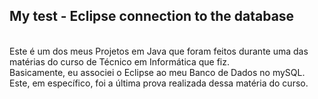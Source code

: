 
## My test - Eclipse connection to the database

<br/>
Este é um dos meus Projetos em Java que foram feitos durante uma das matérias do curso de Técnico em Informática que fiz. <br/>
Basicamente, eu associei o Eclipse ao meu Banco de Dados no mySQL. Este, em específico, foi a última prova realizada dessa matéria do curso.
